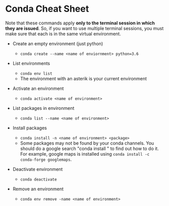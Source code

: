 # Conda Cheat Sheet

Note that these commands apply **only to the terminal session in
which they are issued**. So, if you want to use multiple terminal sessions, you must make sure that each is in the same virtual environment.

- Create an empty environment (just python)
  - ``conda create --name <name of enviornment> python=3.6``

- List environments
  - ``conda env list``
  - The environment with an asterik is your current environment

- Activate an environment
  - ``conda activate <name of environment>``

- List packages in environment
  - ``conda list --name <name of environment>``

- Install packages
  - ``conda install -n <name of environment> <package>``
  - Some packages may not be found by your conda channels. You
should do a google search "conda install <package name>" to
find out how to do it. For example, google maps is installed
using ``conda install -c conda-forge googlemaps``.

- Deactivate environment
  - ``conda deactivate``

- Remove an environment
  - ``conda env remove -name <name of environment>``


